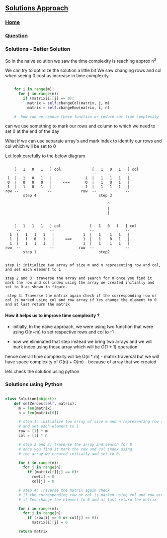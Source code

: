 ## [Solutions Approach](../readme.md)

### [Home](../../../../README.md)

### [Question](../../readme.md)

### Solutions - Better Solution

So in the naive solution we saw the time complexity is reaching approx n<sup>3</sup>

We can try to optimize the solution a little bit
We saw changing rows and col when seeing 0 cost us increase in time complexity

```py

    for i in range(m):
      for j in range(n):
        if (matrix[i][j] == 0):
          matrix = self.changeCol(matrix, j, m)
          matrix = self.changeRow(matrix, i, n)

    #  how can we remove these function or reduce our time complexity


```

can we use something to mark our rows and column to which we need to set 0 at the end of the day

What if we can use separate array's and mark index to identify our rows and col which will be set to 0

Let look carefully to the below diagram

```

    [   1   0   1   ] col              [   1   0   1   ] col
    --             --                  --             --
 1  |   1   0   1   |               1  |   1   1   1   |
 0  |   0   0   0   |     <==       0  |   1   0   1   |
 1  |   1   0   1   |               1  |   1   1   1   |
row --             --             row  --             --
        step 4                            step 3

                                              ^
                                              |
                                              |


    [   1   1   1   ] col             [   1   0   1   ] col
     --             --                --              --
  1  |   1   1   1   |             1  |   1    1   1   |
  1  |   1   0   1   |     ==>     1  |   1    0   1   |
  1  |   1   1   1   |             1  |   1    1   1   |
row  --             --           row  --              --
        step 1                            step2


step 1: initialize two array of size m and n representing row and col, and set each element to 1

step 2 and 3: traverse the array and search for 0 once you find it mark the row and col index using the array we created initially and set to 0 as shown in figure.

 step 4: Traverse the matrix again check if the corresponding row or col is marked using col and row array if Yes change the element to 0 and at last return the matrix
```

#### How it helps us to improve time complexity ?

- initially, In the naive approach,
  we were using two function that were using O(n+m) to set respective rows and col to -1

- now we eliminated that step instead we bring two arrays and we will mark index using those array which will be O(1 + 1) operation

hence overall time complexity will be O(n \* m) - matrix traversal
but we will have space complexity of O(n) + O(m) - because of array that we created

lets check the solution using python

### Solutions using Python

```py

class Solution(object):
    def setZeroes(self, matrix):
      m = len(matrix)
      n = len(matrix[0])

      # step 1: initialize two array of size m and n representing row and col,
      # and set each element to 1
      row = [1] * m
      col = [1] * n

      # step 2 and 3: traverse the array and search for 0
      # once you find it mark the row and col index using
      # the array we created initially and set to 0.

      for i in range(m):
        for j in range(n):
          if (matrix[i][j] == 0):
            row[i] = 0
            col[j] = 0

      # step 4: Traverse the matrix again check
      # if the corresponding row or col is marked using col and row array
      # if Yes change the element to 0 and at last return the matrix

      for i in range(m):
        for j in range(n):
          if (row[i] == 0 or col[j] == 0):
            matrix[i][j] = 0

      return matrix


```
